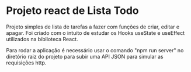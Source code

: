 # Projeto react de Lista Todo

Projeto simples de lista de tarefas a fazer com funções de criar, editar e apagar. Foi criado com o intuito de estudar os Hooks useState e useEffect utilizados na biblioteca React.

Para rodar a aplicação é necessário usar o comando "npm run server" no diretório raiz do projeto para subir uma API JSON para simular as requisições http.
